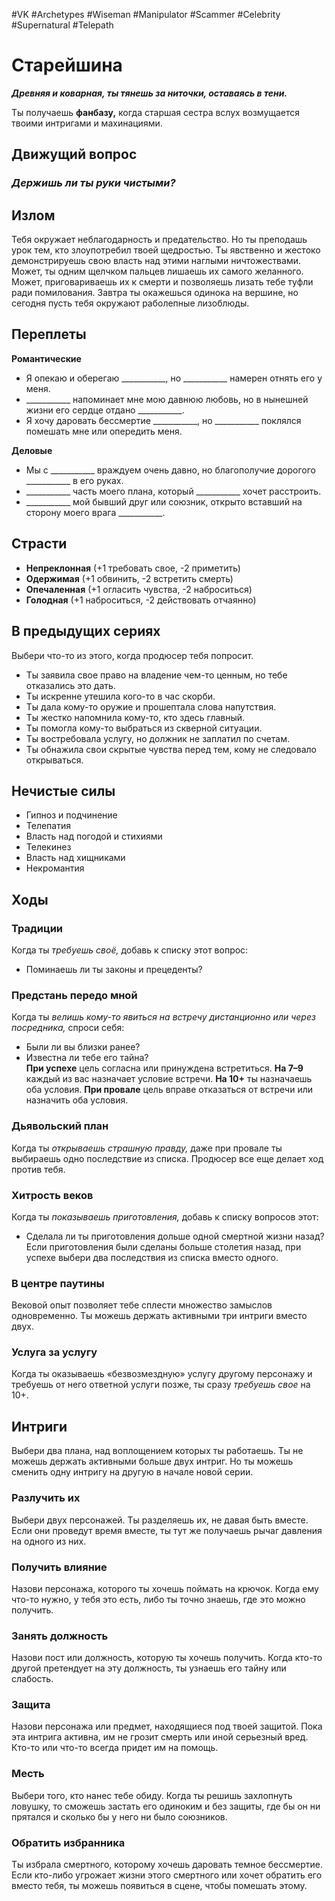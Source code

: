 #VK  #Archetypes #Wiseman #Manipulator #Scammer #Celebrity #Supernatural #Telepath 

# Старейшина

***Древняя и коварная, ты тянешь за  ниточки, оставаясь в тени.***

Ты получаешь **фанбазу,** когда старшая  сестра вслух возмущается твоими  интригами и махинациями.


## Движущий вопрос
### *Держишь ли ты руки чистыми?*


## Излом
Тебя окружает неблагодарность и предательство. Но ты преподашь урок тем, кто злоупотребил твоей щедростью. Ты явственно и жестоко демонстрируешь свою власть над этими наглыми ничтожествами. Может, ты одним щелчком пальцев лишаешь их самого желанного. Может, приговариваешь их к смерти и позволяешь лизать тебе туфли ради помилования. Завтра ты окажешься одинока на вершине, но сегодня пусть тебя окружают раболепные лизоблюды.

## Переплеты
**Романтические** 
- Я опекаю и оберегаю \_\_\_\_\_\_\_\_\_\_\_, но  \_\_\_\_\_\_\_\_\_\_\_ намерен отнять его у меня. 
- \_\_\_\_\_\_\_\_\_\_\_ напоминает мне мою давнюю любовь, но в нынешней жизни его сердце отдано \_\_\_\_\_\_\_\_\_\_\_. 
- Я хочу даровать бессмертие \_\_\_\_\_\_\_\_\_\_\_, но \_\_\_\_\_\_\_\_\_\_\_ поклялся помешать мне или опередить меня. 

**Деловые** 
- Мы с \_\_\_\_\_\_\_\_\_\_\_ враждуем очень давно, но благополучие дорогого \_\_\_\_\_\_\_\_\_\_\_ в его руках. 
- \_\_\_\_\_\_\_\_\_\_\_ часть моего плана, который \_\_\_\_\_\_\_\_\_\_\_ хочет расстроить.
- \_\_\_\_\_\_\_\_\_\_\_ мой бывший друг или союзник, открыто вставший на сторону моего врага \_\_\_\_\_\_\_\_\_\_\_. 

## Страсти
- **Непреклонная**
 (+1 требовать свое, -2 приметить) 
- **Одержимая**
 (+1 обвинить, -2 встретить смерть) 
- **Опечаленная**
 (+1 огласить чувства, -2 наброситься) 
-  **Голодная**
 (+1 наброситься, -2 действовать отчаянно)

## В предыдущих сериях
Выбери что-то из этого, когда продюсер тебя попросит.  
- Ты заявила свое право на владение чем-то ценным,  но тебе отказались это дать.   
- Ты искренне утешила кого-то в час скорби.   
- Ты дала кому-то оружие и прошептала слова напутствия.   
- Ты жестко напомнила кому-то, кто здесь главный.   
- Ты помогла кому-то выбраться из скверной ситуации.   
- Ты востребовала услугу, но должник не заплатил  по счетам.   
- Ты обнажила свои скрытые чувства перед тем, кому  не следовало открываться.  

## Нечистые силы
- Гипноз и подчинение  
- Телепатия   
- Власть над погодой и стихиями  
- Телекинез   
- Власть над хищниками  
- Некромантия

## Ходы

### Традиции  
Когда ты *требуешь своё,* добавь к списку этот вопрос:   
- Поминаешь ли ты законы и прецеденты?   
### Предстань передо мной   
Когда ты *велишь кому-то явиться на встречу дистанционно  или через посредника,* спроси себя:  
- Были ли вы близки ранее?   
- Известна ли тебе его тайна?  
**При успехе** цель согласна или принуждена встретиться. **На  7–9** каждый из вас назначает условие встречи. **На 10+** ты  назначаешь оба условия. **При провале** цель вправе отказаться  от встречи или назначить оба условия.   
### Дьявольский план   
Когда ты *открываешь страшную правду,* даже при провале ты  выбираешь одно последствие из списка. Продюсер все еще  делает ход против тебя.   
### Хитрость веков  
Когда ты *показываешь приготовления,* добавь к списку вопросов этот:   
- Сделала ли ты приготовления дольше одной смертной жизни назад?   
Если приготовления были сделаны больше столетия назад,  при успехе выбери два последствия из списка вместо одного.   
### В центре паутины  
Вековой опыт позволяет тебе сплести множество замыслов  одновременно. Ты можешь держать активными три интриги  вместо двух.   
### Услуга за услугу  
Когда ты оказываешь «безвозмездную» услугу другому персонажу и требуешь от него ответной услуги позже, ты сразу  *требуешь свое* на 10+.

## Интриги
Выбери два плана, над воплощением которых ты работаешь. Ты не  можешь держать активными больше двух интриг. Но ты можешь  сменить одну интригу на другую в начале новой серии. 
### Разлучить их   
Выбери двух персонажей. Ты разделяешь их, не давая быть вместе. Если они проведут время вместе, ты тут же получаешь рычаг  давления на одного из них.   
### Получить влияние  
Назови персонажа, которого ты хочешь поймать на крючок. Когда  ему что-то нужно, у тебя это есть, либо ты точно знаешь, где это  можно получить.   
### Занять должность   
Назови пост или должность, которую ты хочешь получить. Когда  кто-то другой претендует на эту должность, ты узнаешь его тайну  или слабость.   
### Защита  
Назови персонажа или предмет, находящиеся под твоей защитой.  Пока эта интрига активна, им не грозит смерть или иной серьезный вред. Кто-то или что-то всегда придет им на помощь.   
### Месть  
Выбери того, кто нанес тебе обиду. Когда ты решишь захлопнуть  ловушку, то сможешь застать его одиноким и без защиты, где бы  он ни прятался и сколько бы у него ни было союзников.   
### Обратить избранника  
Ты избрала смертного, которому хочешь даровать темное бессмертие. Если кто-либо угрожает жизни этого смертного или  хочет обратить его вместо тебя, ты можешь появиться в сцене,  чтобы помешать этому. 